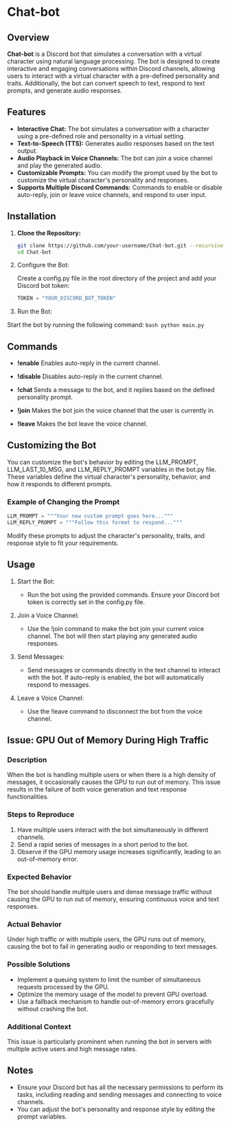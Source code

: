 # Chat-bot

## Overview

**Chat-bot** is a Discord bot that simulates a conversation with a virtual character using natural language processing. The bot is designed to create interactive and engaging conversations within Discord channels, allowing users to interact with a virtual character with a pre-defined personality and traits. Additionally, the bot can convert speech to text, respond to text prompts, and generate audio responses.

## Features

- **Interactive Chat:** The bot simulates a conversation with a character using a pre-defined role and personality in a virtual setting.
- **Text-to-Speech (TTS):** Generates audio responses based on the text output.
- **Audio Playback in Voice Channels:** The bot can join a voice channel and play the generated audio.
- **Customizable Prompts:** You can modify the prompt used by the bot to customize the virtual character's personality and responses.
- **Supports Multiple Discord Commands:** Commands to enable or disable auto-reply, join or leave voice channels, and respond to user input.

## Installation

1. **Clone the Repository:**

    ```bash
    git clone https://github.com/your-username/Chat-bot.git --recursive
    cd Chat-bot
    ```

2. Configure the Bot:

    Create a config.py file in the root directory of the project and add your Discord bot token:
    ```python
    TOKEN = "YOUR_DISCORD_BOT_TOKEN"
    ```

3. Run the Bot:

Start the bot by running the following command:
    ```bash
    python main.py
    ```

## Commands

* **!enable**
Enables auto-reply in the current channel.

* **!disable**
Disables auto-reply in the current channel.

* **!chat <message>**
Sends a message to the bot, and it replies based on the defined personality prompt.

* **!join**
Makes the bot join the voice channel that the user is currently in.

* **!leave**
Makes the bot leave the voice channel.

## Customizing the Bot
You can customize the bot's behavior by editing the LLM_PROMPT, LLM_LAST_10_MSG, and LLM_REPLY_PROMPT variables in the bot.py file. These variables define the virtual character's personality, behavior, and how it responds to different prompts.

### Example of Changing the Prompt
```python
LLM_PROMPT = """Your new custom prompt goes here..."""
LLM_REPLY_PROMPT = """Follow this format to respond..."""
````

Modify these prompts to adjust the character's personality, traits, and response style to fit your requirements.

## Usage
1. Start the Bot:

    * Run the bot using the provided commands. Ensure your Discord bot token is correctly set in the config.py file.

2. Join a Voice Channel:

    * Use the !join command to make the bot join your current voice channel. The bot will then start playing any generated audio responses.

3. Send Messages:

    * Send messages or commands directly in the text channel to interact with the bot. If auto-reply is enabled, the bot will automatically respond to messages.

4. Leave a Voice Channel:

    * Use the !leave command to disconnect the bot from the voice channel.

## Issue: GPU Out of Memory During High Traffic
### Description
When the bot is handling multiple users or when there is a high density of messages, it occasionally causes the GPU to run out of memory. This issue results in the failure of both voice generation and text response functionalities.

### Steps to Reproduce
1. Have multiple users interact with the bot simultaneously in different channels.
2. Send a rapid series of messages in a short period to the bot.
3. Observe if the GPU memory usage increases significantly, leading to an out-of-memory error.

### Expected Behavior
The bot should handle multiple users and dense message traffic without causing the GPU to run out of memory, ensuring continuous voice and text responses.

### Actual Behavior
Under high traffic or with multiple users, the GPU runs out of memory, causing the bot to fail in generating audio or responding to text messages.

### Possible Solutions
* Implement a queuing system to limit the number of simultaneous requests processed by the GPU.
* Optimize the memory usage of the model to prevent GPU overload.
* Use a fallback mechanism to handle out-of-memory errors gracefully without crashing the bot.
### Additional Context
This issue is particularly prominent when running the bot in servers with multiple active users and high message rates.

## Notes
* Ensure your Discord bot has all the necessary permissions to perform its tasks, including reading and sending messages and connecting to voice channels.
* You can adjust the bot's personality and response style by editing the prompt variables.